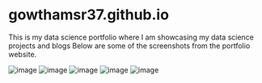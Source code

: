 # gowthamsr37.github.io
This is my data science portfolio where I am showcasing my data science projects and blogs
Below are some of the screenshots from the portfolio website.

![image](https://user-images.githubusercontent.com/94861619/195985018-e62c43a1-9b63-4b0d-94fd-77d2856321b2.png)
![image](https://user-images.githubusercontent.com/94861619/195985038-532d3478-eb0a-49b1-b7ad-27f735ca578d.png)
![image](https://user-images.githubusercontent.com/94861619/195985064-5e012cfc-1e1e-46a8-abfc-d2c9aaca86b0.png)
![image](https://user-images.githubusercontent.com/94861619/195985099-0069038a-8930-4dc4-9408-db79004cddc7.png)
![image](https://user-images.githubusercontent.com/94861619/195985164-8df69a73-ace4-4b43-8e23-438244ec8e20.png)
